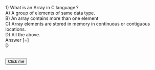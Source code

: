 <div class="row-1 views-row">
<div class="views-field views-field-field-questionn">1) What is an Array in C language.?</div>
<div class="views-field views-field-field-a">A) A group of elements of same data type.</div>
<div class="views-field views-field-field-b">
<div class="field-content">B) An array contains more than one element</div>
</div>
<div class="views-field views-field-field-c">
<div class="field-content">C) Array elements are stored in memory in continuous or contiguous locations.</div>
</div>
<div class="views-field views-field-field-d">
<div class="field-content">D) All the above.</div>
</div>
<div class="views-field views-field-field-answer"><span class="btn views-label views-label-field-answer">Answer [=]</span>
<div class="field-content ans">D</div>
</div>
<div class="views-field views-field-field-explanation">
<div class="field-content">&nbsp;</div>
</div>

<button name="button" onclick="http://www.google.com">Click me</button>